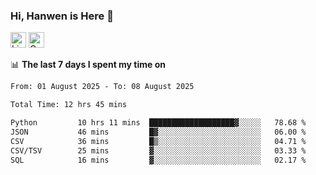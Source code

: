 ### Hi, Hanwen is Here 👋
<p>
	<a href="https://www.linkedin.com/in/liu-hanwen/"><img src="https://img.shields.io/badge/@hanwen-0A66C2?style=flat&logo=LinkedIn&logoColor=white" alt="Linkedin"  height="25px"/></a> 
	<a href="https://scholar.google.com/citations?user=HDF0su0AAAAJ"><img src="https://img.shields.io/badge/scholar-4385FE.svg?&style=plastic&logo=google-scholar&logoColor=white" alt="Google Scholar" height="25px"> </a>
</p>

📊 **The last 7 days I spent my time on** 
<!--START_SECTION:waka-->

```txt
From: 01 August 2025 - To: 08 August 2025

Total Time: 12 hrs 45 mins

Python         10 hrs 11 mins  ███████████████████▓░░░░░   78.68 %
JSON           46 mins         █▓░░░░░░░░░░░░░░░░░░░░░░░   06.00 %
CSV            36 mins         █▒░░░░░░░░░░░░░░░░░░░░░░░   04.71 %
CSV/TSV        25 mins         ▓░░░░░░░░░░░░░░░░░░░░░░░░   03.33 %
SQL            16 mins         ▓░░░░░░░░░░░░░░░░░░░░░░░░   02.17 %
```

<!--END_SECTION:waka-->


<!--
**david990917/david990917** is a ✨ _special_ ✨ repository because its `README.md` (this file) appears on your GitHub profile.

Here are some ideas to get you started:

- 🔭 I’m currently working on ...
- 🌱 I’m currently learning ...
- 👯 I’m looking to collaborate on ...
- 🤔 I’m looking for help with ...
- 💬 Ask me about ...
- 📫 How to reach me: ...
- 😄 Pronouns: ...
- ⚡ Fun fact: ...
-->
